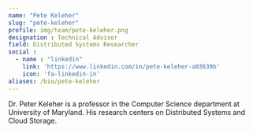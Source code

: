 ```yaml
---
name: "Pete Keleher"
slug: "pete-keleher"
profile: img/team/pete-keleher.png
designation : Technical Advisor
field: Distributed Systems Researcher
social :
  - name : "linkedin"
    link: 'https://www.linkedin.com/in/pete-keleher-a03639b'
    icon: 'fa-linkedin-in'
aliases: /bio/pete-keleher
---
```

Dr. Peter Keleher is a professor in the Computer Science department at University of Maryland. His research centers on Distributed Systems and Cloud Storage.
